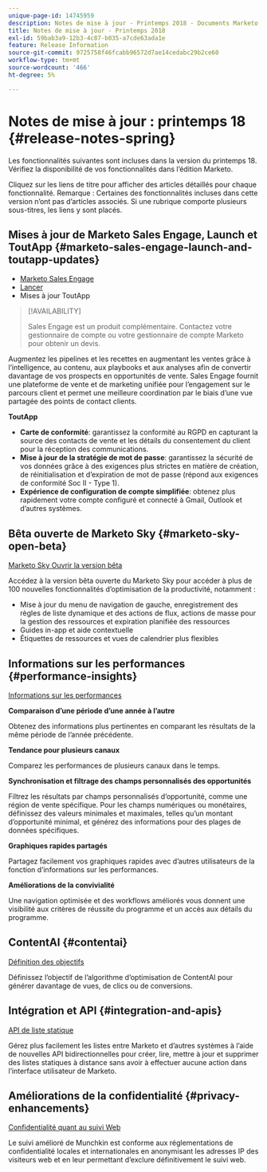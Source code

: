 ```yaml
---
unique-page-id: 14745959
description: Notes de mise à jour - Printemps 2018 - Documents Marketo - Documentation du produit
title: Notes de mise à jour - Printemps 2018
exl-id: 59bab3a9-12b3-4c87-b035-a7cde63ada1e
feature: Release Information
source-git-commit: 9725758f46fcabb96572d7ae14cedabc29b2ce60
workflow-type: tm+mt
source-wordcount: '466'
ht-degree: 5%

---
```


# Notes de mise à jour : printemps 18 {#release-notes-spring}

Les fonctionnalités suivantes sont incluses dans la version du printemps 18. Vérifiez la disponibilité de vos fonctionnalités dans l’édition Marketo.

Cliquez sur les liens de titre pour afficher des articles détaillés pour chaque fonctionnalité. Remarque : Certaines des fonctionnalités incluses dans cette version n’ont pas d’articles associés. Si une rubrique comporte plusieurs sous-titres, les liens y sont placés.

## Mises à jour de Marketo Sales Engage, Launch et ToutApp {#marketo-sales-engage-launch-and-toutapp-updates}

* [Marketo Sales Engage](/help/marketo/product-docs/marketo-sales-connect/getting-started/sales-connect-overview.md)
* [Lancer](/help/marketo/product-docs/marketo-sales-connect/getting-started/sales-connect-overview.md)
* Mises à jour ToutApp

>[!AVAILABILITY]
>
>Sales Engage est un produit complémentaire. Contactez votre gestionnaire de compte ou votre gestionnaire de compte Marketo pour obtenir un devis.

Augmentez les pipelines et les recettes en augmentant les ventes grâce à l’intelligence, au contenu, aux playbooks et aux analyses afin de convertir davantage de vos prospects en opportunités de vente. Sales Engage fournit une plateforme de vente et de marketing unifiée pour l’engagement sur le parcours client et permet une meilleure coordination par le biais d’une vue partagée des points de contact clients.

**ToutApp**

* **Carte de conformité**: garantissez la conformité au RGPD en capturant la source des contacts de vente et les détails du consentement du client pour la réception des communications.
* **Mise à jour de la stratégie de mot de passe**: garantissez la sécurité de vos données grâce à des exigences plus strictes en matière de création, de réinitialisation et d’expiration de mot de passe (répond aux exigences de conformité Soc II - Type 1).
* **Expérience de configuration de compte simplifiée**: obtenez plus rapidement votre compte configuré et connecté à Gmail, Outlook et d’autres systèmes.

## Bêta ouverte de Marketo Sky {#marketo-sky-open-beta}

[Marketo Sky Ouvrir la version bêta](https://help.marketo.com/)

Accédez à la version bêta ouverte du Marketo Sky pour accéder à plus de 100 nouvelles fonctionnalités d’optimisation de la productivité, notamment :

* Mise à jour du menu de navigation de gauche, enregistrement des règles de liste dynamique et des actions de flux, actions de masse pour la gestion des ressources et expiration planifiée des ressources
* Guides in-app et aide contextuelle
* Étiquettes de ressources et vues de calendrier plus flexibles

## Informations sur les performances {#performance-insights}

[Informations sur les performances](/help/marketo/product-docs/reporting/performance-insights/performance-insights-overview.md)

**Comparaison d’une période d’une année à l’autre**

Obtenez des informations plus pertinentes en comparant les résultats de la même période de l’année précédente.

**Tendance pour plusieurs canaux**

Comparez les performances de plusieurs canaux dans le temps.

**Synchronisation et filtrage des champs personnalisés des opportunités**

Filtrez les résultats par champs personnalisés d’opportunité, comme une région de vente spécifique. Pour les champs numériques ou monétaires, définissez des valeurs minimales et maximales, telles qu’un montant d’opportunité minimal, et générez des informations pour des plages de données spécifiques.

**Graphiques rapides partagés**

Partagez facilement vos graphiques rapides avec d’autres utilisateurs de la fonction d’informations sur les performances.

**Améliorations de la convivialité**

Une navigation optimisée et des workflows améliorés vous donnent une visibilité aux critères de réussite du programme et un accès aux détails du programme.

## ContentAI {#contentai}

[Définition des objectifs](/help/marketo/product-docs/predictive-content/getting-started/algorithm-goal-settings.md)

Définissez l’objectif de l’algorithme d’optimisation de ContentAI pour générer davantage de vues, de clics ou de conversions.

## Intégration et API {#integration-and-apis}

[API de liste statique](https://developers.marketo.com/rest-api/assets/static-lists/)

Gérez plus facilement les listes entre Marketo et d’autres systèmes à l’aide de nouvelles API bidirectionnelles pour créer, lire, mettre à jour et supprimer des listes statiques à distance sans avoir à effectuer aucune action dans l’interface utilisateur de Marketo.

## Améliorations de la confidentialité {#privacy-enhancements}

[Confidentialité quant au suivi Web](https://developers.marketo.com/javascript-api/lead-tracking/)

Le suivi amélioré de Munchkin est conforme aux réglementations de confidentialité locales et internationales en anonymisant les adresses IP des visiteurs web et en leur permettant d’exclure définitivement le suivi web.
